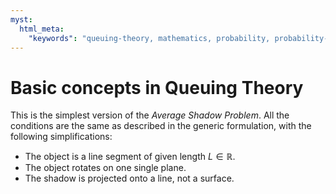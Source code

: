 ```yaml
---
myst:
  html_meta:
    "keywords": "queuing-theory, mathematics, probability, probability-distributions, queues, engineering"
---
```


# Basic concepts in Queuing Theory

This is the simplest version of the _Average Shadow Problem_. All the conditions are the same as described in the generic formulation, with the following simplifications:

- The object is a line segment of given length $L \in \mathbb{R}$.
- The object rotates on one single plane.
- The shadow is projected onto a line, not a surface.
